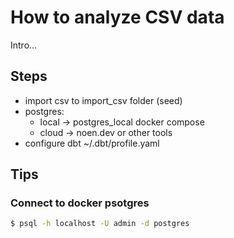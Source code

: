 # How to analyze CSV data

Intro...

## Steps

- import csv to import_csv folder (seed)
- postgres:
    - local -> postgres_local docker compose
    - cloud -> noen.dev or other tools
- configure dbt ~/.dbt/profile.yaml

## Tips

### Connect to docker psotgres


```bash
$ psql -h localhost -U admin -d postgres
```